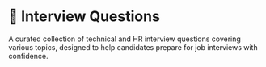 # 💼 Interview Questions
A curated collection of technical and HR interview questions covering various topics, designed to help candidates prepare for job interviews with confidence.

